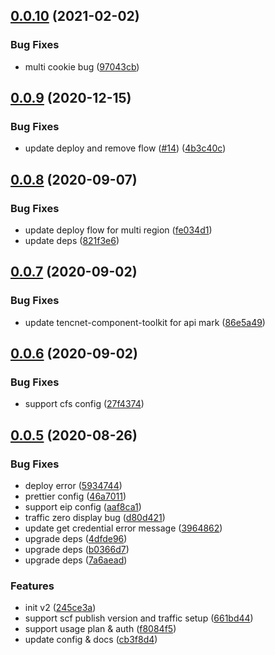 ## [0.0.10](https://github.com/serverless-components/tencent-flask/compare/v0.0.9...v0.0.10) (2021-02-02)


### Bug Fixes

* multi cookie bug ([97043cb](https://github.com/serverless-components/tencent-flask/commit/97043cb2d0a1d66d448f216309aac92289cc2e7d))

## [0.0.9](https://github.com/serverless-components/tencent-flask/compare/v0.0.8...v0.0.9) (2020-12-15)


### Bug Fixes

* update deploy and remove flow ([#14](https://github.com/serverless-components/tencent-flask/issues/14)) ([4b3c40c](https://github.com/serverless-components/tencent-flask/commit/4b3c40cb9e9f5f586a9d781cbae523112dfdebc0))

## [0.0.8](https://github.com/serverless-components/tencent-flask/compare/v0.0.7...v0.0.8) (2020-09-07)


### Bug Fixes

* update deploy flow for multi region ([fe034d1](https://github.com/serverless-components/tencent-flask/commit/fe034d170e434f9b3ac31c1b495957e6f5bf3f3e))
* update deps ([821f3e6](https://github.com/serverless-components/tencent-flask/commit/821f3e65312332335eb804caefdc8fd928b618aa))

## [0.0.7](https://github.com/serverless-components/tencent-flask/compare/v0.0.6...v0.0.7) (2020-09-02)


### Bug Fixes

* update tencnet-component-toolkit for api mark ([86e5a49](https://github.com/serverless-components/tencent-flask/commit/86e5a498820c8f0312405593033fa9b0590f1478))

## [0.0.6](https://github.com/serverless-components/tencent-flask/compare/v0.0.5...v0.0.6) (2020-09-02)


### Bug Fixes

* support cfs config ([27f4374](https://github.com/serverless-components/tencent-flask/commit/27f437462b664930fd0483119d414705b660071b))

## [0.0.5](https://github.com/serverless-components/tencent-flask/compare/v0.0.4...v0.0.5) (2020-08-26)


### Bug Fixes

* deploy error ([5934744](https://github.com/serverless-components/tencent-flask/commit/59347449c62fec0784a06d373a64a9635786108a))
* prettier config ([46a7011](https://github.com/serverless-components/tencent-flask/commit/46a701142c21b7fd5a069599a0c429a3942b1e38))
* support eip config ([aaf8ca1](https://github.com/serverless-components/tencent-flask/commit/aaf8ca1dc166e37f9a635695f0dc2c52ff9f3243))
* traffic zero display bug ([d80d421](https://github.com/serverless-components/tencent-flask/commit/d80d4218bbd51c51cd4a590efc6cffe4fce6f959))
* update get credential error message ([3964862](https://github.com/serverless-components/tencent-flask/commit/396486273ead2dcacec85607418bc4f06db95ea2))
* upgrade deps ([4dfde96](https://github.com/serverless-components/tencent-flask/commit/4dfde9610102d0cd7b081b42b329474df8513378))
* upgrade deps ([b0366d7](https://github.com/serverless-components/tencent-flask/commit/b0366d77d78c754eecf0d06c1ec2d7aa6197ff58))
* upgrade deps ([7a6aead](https://github.com/serverless-components/tencent-flask/commit/7a6aead877bfe58a0168c6ff9628ec250c292cee))


### Features

* init v2 ([245ce3a](https://github.com/serverless-components/tencent-flask/commit/245ce3a09e36e3224ead0381c97ab7d684d67903))
* support scf publish version and traffic setup ([661bd44](https://github.com/serverless-components/tencent-flask/commit/661bd449a7c51801163f537e4ea12837542f119b))
* support usage plan & auth ([f8084f5](https://github.com/serverless-components/tencent-flask/commit/f8084f5fa3d506ddc9f8e37fb8b53a0afd6183ad))
* update config & docs ([cb3f8d4](https://github.com/serverless-components/tencent-flask/commit/cb3f8d4c939041cfcec09a62d371453e5c4ec9f5))
